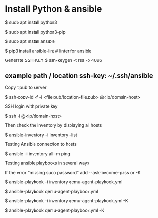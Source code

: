 # Install Python & ansible

$ sudo apt install python3

$ sudo apt install python3-pip

$ sudo apt install ansible

$ pip3 install ansible-lint # linter for ansible

Generate SSH-KEY
$ ssh-keygen -t rsa -b 4096
## example path / location ssh-key: ~/.ssh/ansible

Copy *.pub to server

$ ssh-copy-id -f -i <file.pub/location-file.pub> <user>@<ip/domain-host>

SSH login with private key

$ ssh -i <private-key> <user>@<ip/domain-host>

Then check the inventory by displaying all hosts

$ ansible-inventory -i inventory –list

Testing Ansible connection to hosts

$ ansible -i inventory all -m ping

Testing ansible playbooks in several ways

If the error “missing sudo password” add --ask-become-pass or -K

$ ansible-playbook -i inventory qemu-agent-playbook.yml

$ ansible-playbook qemu-agent-playbook.yml

$ ansible-playbook -i inventory qemu-agent-playbook.yml -K

$ ansible-playbook qemu-agent-playbook.yml -K

